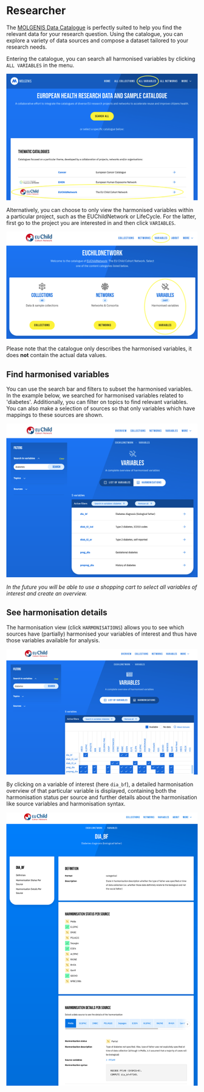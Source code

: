 # Researcher

The [MOLGENIS Data Catalogue](https://data-catalogue.molgeniscloud.org/) is perfectly suited
to help you find the relevant data for your research question.
Using the catalogue, you can explore a variety of data sources and compose a dataset
tailored to your research needs.

Entering the catalogue, you can search all harmonised variables
by clicking `ALL VARIABLES` in the menu.

![Go to the variable explorer or a project page](../img/cat_homepage-variables.png)

Alternatively, you can choose to only view the harmonised variables within a particular project,
such as the EUChildNetwork or LifeCycle. For the latter, first go to the project you are interested in
and then click `VARIABLES`.

![Go to the project variable explorer](../img/cat_project-variables.png)

Please note that the catalogue only describes the harmonised variables,
it does **not** contain the actual data values.

## Find harmonised variables

You can use the search bar and filters to subset the harmonised variables.
In the example below, we searched for harmonised variables related to 'diabetes'.
Additionally, you can filter on topics to find relevant variables.
You can also make a selection of sources so that only variables
which have mappings to these sources are shown.

![Variable explorer with search](../img/cat_variables-search-bar.png)

*In the future you will be able to use a shopping cart to select all variables of interest and create an overview.*

## See harmonisation details

The harmonisation view (click `HARMONISATIONS`) allows you to see
which sources have (partially) harmonised your variables of interest and
thus have those variables available for analysis.

![Variable explorer harmonisation matrix](../img/cat_harmonisation-specifications.png)

By clicking on a variable of interest (here `dia_bf`), a detailed harmonisation overview
of that particular variable is displayed, containing both the harmonisation status per source and
further details about the harmonisation like source variables and harmonisation syntax.

![Variable detail view](../img/cat_detailed-harmonised-variable-view.png)
